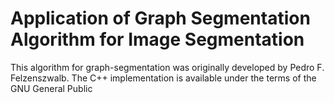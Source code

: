 # Application of Graph Segmentation Algorithm for Image Segmentation

This algorithm for graph-segmentation was originally developed by Pedro F. Felzenszwalb. The C++ implementation is available under the terms of the GNU General Public 